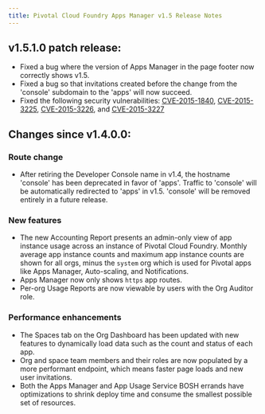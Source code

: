```yaml
---
title: Pivotal Cloud Foundry Apps Manager v1.5 Release Notes
---
```


## v1.5.1.0 patch release:

* Fixed a bug where the version of Apps Manager in the page footer now correctly shows v1.5.
* Fixed a bug so that invitations created before the change from the 'console' subdomain to the 'apps' will now succeed.
* Fixed the following security vulnerabilities: [CVE-2015-1840](https://groups.google.com/forum/#!msg/rubyonrails-security/XIZPbobuwaY/fqnzzpuOlA4J), [CVE-2015-3225](https://groups.google.com/forum/#!msg/rubyonrails-security/gcUbICUmKMc/qiCotVZwXrMJ), [CVE-2015-3226](https://groups.google.com/forum/#!msg/rubyonrails-security/7VlB_pck3hU/3QZrGIaQW6cJ), and [CVE-2015-3227](https://groups.google.com/forum/#!msg/rubyonrails-security/bahr2JLnxvk/x4EocXnHPp8J )

## Changes since v1.4.0.0:

### Route change

* After retiring the Developer Console name in v1.4, the hostname 'console' has been deprecated in favor of 'apps'. Traffic to 'console' will be automatically redirected to 'apps' in v1.5. 'console' will be removed entirely in a future release.

### New features

* The new Accounting Report presents an admin-only view of app instance usage across an instance of Pivotal Cloud Foundry. Monthly average app instance counts and maximum app instance counts are shown for all orgs, minus the `system` org which is used for Pivotal apps like Apps Manager, Auto-scaling, and Notifications.
* Apps Manager now only shows `https` app routes.
* Per-org Usage Reports are now viewable by users with the Org Auditor role.

### Performance enhancements

* The Spaces tab on the Org Dashboard has been updated with new features to dynamically load data such as the count and status of each app.
* Org and space team members and their roles are now populated by a more performant endpoint, which means faster page loads and new user invitations.
* Both the Apps Manager and App Usage Service BOSH errands have optimizations to shrink deploy time and consume the smallest possible set of resources.
